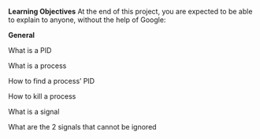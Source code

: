 **Learning Objectives**
At the end of this project, you are expected to be able to explain to anyone, without the help of Google:

**General**

What is a PID

What is a process

How to find a process’ PID

How to kill a process

What is a signal

What are the 2 signals that cannot be ignored
